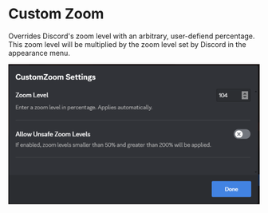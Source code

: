 # Custom Zoom

Overrides Discord's zoom level with an arbitrary, user-defiend percentage. This zoom level will be multiplied by the zoom level set by Discord in the appearance menu.

![screenshot](images/image.png)